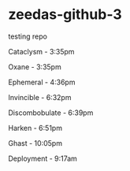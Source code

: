 # zeedas-github-3
testing repo

Cataclysm - 3:35pm

Oxane - 3:35pm

Ephemeral - 4:36pm

Invincible - 6:32pm

Discombobulate - 6:39pm

Harken - 6:51pm

Ghast - 10:05pm

Deployment - 9:17am
